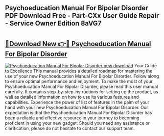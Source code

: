 ## Psychoeducation Manual For Bipolar Disorder PDF Download Free - Part-CXx User Guide Repair - Service Owner Edition 8aVG7

# <h2><a href="http://cf18572.oget.top/?id=Psychoeducation+Manual+For+Bipolar+Disorder">🔗Download New 👉🔴 Psychoeducation Manual For Bipolar Disorder</a></h2>

[![Psychoeducation Manual For Bipolar Disorder new download](https://i.imgur.com/5g1atiW.png)](http://cf18572.oget.top/?id=Psychoeducation+Manual+For+Bipolar+Disorder)
Your Guide to Excellence This manual provides a detailed roadmap for mastering the use of your new Psychoeducation Manual For Bipolar Disorder. Follow along to ensure optimal performance and enjoyment. To make the most of your Psychoeducation Manual For Bipolar Disorder, please read this user manual carefully. It contains step-by-step instructions for setting up the product, as well as detailed information on how to use its various features and capabilities. Experience the power of list of features in the palm of your hand with your new Psychoeducation Manual For Bipolar Disorder. Our expectation is that the Psychoeducation Manual For Bipolar Disorder has been a reliable and effective resource in your journey to becoming proficient in using your new gadget. Should you need any assistance or clarification, please do not hesitate to contact our support team.
